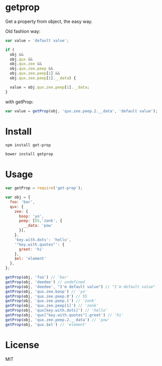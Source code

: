 # getprop

Get a property from object, the easy way.

Old fashion way:

```javascript
var value = 'default value';

if (
  obj &&
  obj.qux &&
  obj.qux.zee &&
  obj.qux.zee.peep &&
  obj.qux.zee.peep[1] &&
  obj.qux.zee.peep[1].__data) {

  value = obj.qux.zee.peep[1].__data;
}
```

with getProp:

```javascript
var value = getProp(obj, 'qux.zee.peep.2.__data', 'default value');
```

# Install

```bash
npm install get-prop
```

```bash
bower install getprop
```

# Usage

```javascript
var getProp = require('get-prop');

var obj = {
  foo: 'bar',
  qux: {
    zee: {
      boop: 'yo',
      peep: [55,'zonk', {
        __data: 'pow'
      }],
    },
    'key.with.dots': 'hello',
    '"key.with.quotes"': {
      greet: 'hi'
    },
    $el: 'element'
  },
};

getProp(obj, 'foo') // 'bar'
getProp(obj, 'deedee') // undefined
getProp(obj, 'deedee', "I'm default value") // "I'm default value"
getProp(obj, 'qux.zee.boop') // 'yo'
getProp(obj, 'qux.zee.peep.0') // 55
getProp(obj, 'qux.zee.peep.1') // 'zonk'
getProp(obj, 'qux.zee.peep[1]') // 'zonk'
getProp(obj, 'qux[key.with.dots]') // 'hello'
getProp(obj, 'qux["key.with.quotes"].greet') // 'hi'
getProp(obj, 'qux.zee.peep.2.__data') // 'pow'
getProp(obj, 'qux.$el') // 'element'
```

# License

MIT
